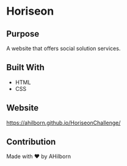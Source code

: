 
# Horiseon

## Purpose
A website that offers social solution services.

## Built With
* HTML
* CSS

## Website
https://ahilborn.github.io/HoriseonChallenge/

## Contribution
Made with ❤️ by AHilborn